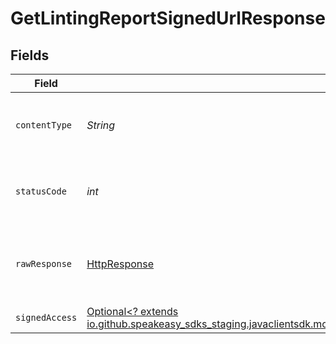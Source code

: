 # GetLintingReportSignedUrlResponse


## Fields

| Field                                                                                                                                                                                          | Type                                                                                                                                                                                           | Required                                                                                                                                                                                       | Description                                                                                                                                                                                    |
| ---------------------------------------------------------------------------------------------------------------------------------------------------------------------------------------------- | ---------------------------------------------------------------------------------------------------------------------------------------------------------------------------------------------- | ---------------------------------------------------------------------------------------------------------------------------------------------------------------------------------------------- | ---------------------------------------------------------------------------------------------------------------------------------------------------------------------------------------------- |
| `contentType`                                                                                                                                                                                  | *String*                                                                                                                                                                                       | :heavy_check_mark:                                                                                                                                                                             | HTTP response content type for this operation                                                                                                                                                  |
| `statusCode`                                                                                                                                                                                   | *int*                                                                                                                                                                                          | :heavy_check_mark:                                                                                                                                                                             | HTTP response status code for this operation                                                                                                                                                   |
| `rawResponse`                                                                                                                                                                                  | [HttpResponse<InputStream>](https://docs.oracle.com/en/java/javase/11/docs/api/java.net.http/java/net/http/HttpResponse.html)                                                                  | :heavy_check_mark:                                                                                                                                                                             | Raw HTTP response; suitable for custom response parsing                                                                                                                                        |
| `signedAccess`                                                                                                                                                                                 | [Optional<? extends io.github.speakeasy_sdks_staging.javaclientsdk.models.operations.GetLintingReportSignedUrlSignedAccess>](../../models/operations/GetLintingReportSignedUrlSignedAccess.md) | :heavy_minus_sign:                                                                                                                                                                             | OK                                                                                                                                                                                             |